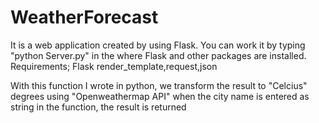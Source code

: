 # WeatherForecast

It is a web application created by using Flask. You can work it by typing "python Server.py" in the where Flask and other packages are installed. Requirements; Flask render_template,request,json

With this function I wrote in python, we transform the result to "Celcius" degrees using "Openweathermap API" when the city name is entered as string in the function, the result is returned
